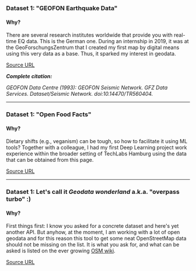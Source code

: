 ### Dataset 1: "GEOFON Earthquake Data"
#### Why?
There are several research institutes worldwide that provide you with real-time EQ data. This is the German one. During an internship in 2019, it was at the GeoForschungsZentrum that I created my first map by digital means using this very data as a base. Thus, it sparked my interest in geodata.

[Source URL](https://geofon.gfz.de/doi/network/GE)

_**Complete citation:**_

_GEOFON Data Centre (1993): GEOFON Seismic Network. GFZ Data Services. Dataset/Seismic Network. doi:10.14470/TR560404._

---

### Dataset 1: "Open Food Facts"
#### Why?
Dietary shifts (e.g., veganism) can be tough, so how to facilitate it using ML tools? Together with a colleague, I had my first Deep Learning project work experience within the broader setting of TechLabs Hamburg using the data that can be obtained from this page.

[Source URL](https://world.openfoodfacts.org/data)

---

### Dataset 1: Let's call it _Geodata wonderland_ a.k.a. "overpass turbo" :)
#### Why?
First things first: I know you asked for a concrete dataset and here's yet another API. But anyhow, at the moment, I am working with a lot of open geodata and for this reason this tool to get some neat OpenStreetMap data should not be missing on the list. It is what you ask for, and what can be asked is listed on the ever growing [OSM wiki](https://wiki.openstreetmap.org/wiki/Main_Page).

[Source URL](https://overpass-turbo.eu/)